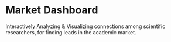 # Market Dashboard

Interactively Analyzing & Visualizing connections among scientific researchers, for finding leads in the academic market.
